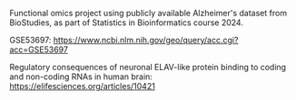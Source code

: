 Functional omics project using publicly available Alzheimer's dataset from BioStudies, as part of Statistics in Bioinformatics course 2024. 

GSE53697: https://www.ncbi.nlm.nih.gov/geo/query/acc.cgi?acc=GSE53697 

Regulatory consequences of neuronal ELAV-like protein binding to coding and non-coding RNAs in human brain: https://elifesciences.org/articles/10421
